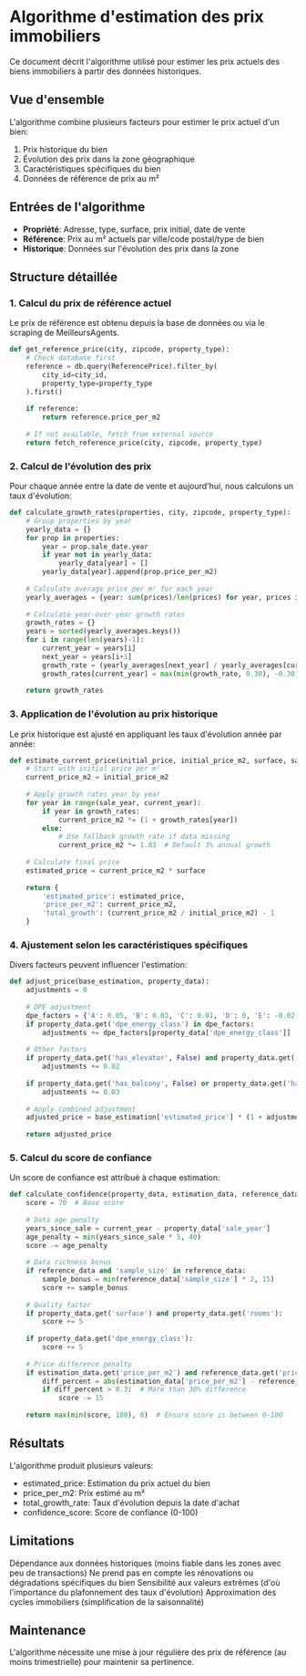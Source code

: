 # Algorithme d'estimation des prix immobiliers

Ce document décrit l'algorithme utilisé pour estimer les prix actuels des biens immobiliers à partir des données historiques.

## Vue d'ensemble

L'algorithme combine plusieurs facteurs pour estimer le prix actuel d'un bien:

1. Prix historique du bien
2. Évolution des prix dans la zone géographique
3. Caractéristiques spécifiques du bien
4. Données de référence de prix au m²

## Entrées de l'algorithme

- **Propriété**: Adresse, type, surface, prix initial, date de vente
- **Référence**: Prix au m² actuels par ville/code postal/type de bien
- **Historique**: Données sur l'évolution des prix dans la zone

## Structure détaillée

### 1. Calcul du prix de référence actuel

Le prix de référence est obtenu depuis la base de données ou via le scraping de MeilleursAgents.

```python
def get_reference_price(city, zipcode, property_type):
    # Check database first
    reference = db.query(ReferencePrice).filter_by(
        city_id=city_id, 
        property_type=property_type
    ).first()
    
    if reference:
        return reference.price_per_m2
    
    # If not available, fetch from external source
    return fetch_reference_price(city, zipcode, property_type)
```

### 2. Calcul de l'évolution des prix

Pour chaque année entre la date de vente et aujourd'hui, nous calculons un taux d'évolution:

``` python
def calculate_growth_rates(properties, city, zipcode, property_type):
    # Group properties by year
    yearly_data = {}
    for prop in properties:
        year = prop.sale_date.year
        if year not in yearly_data:
            yearly_data[year] = []
        yearly_data[year].append(prop.price_per_m2)
    
    # Calculate average price per m² for each year
    yearly_averages = {year: sum(prices)/len(prices) for year, prices in yearly_data.items()}
    
    # Calculate year-over-year growth rates
    growth_rates = {}
    years = sorted(yearly_averages.keys())
    for i in range(len(years)-1):
        current_year = years[i]
        next_year = years[i+1]
        growth_rate = (yearly_averages[next_year] / yearly_averages[current_year]) - 1
        growth_rates[current_year] = max(min(growth_rate, 0.30), -0.30)  # Cap at ±30%
    
    return growth_rates
```

### 3. Application de l'évolution au prix historique

Le prix historique est ajusté en appliquant les taux d'évolution année par année:

``` python
def estimate_current_price(initial_price, initial_price_m2, surface, sale_year, growth_rates, current_year):
    # Start with initial price per m²
    current_price_m2 = initial_price_m2
    
    # Apply growth rates year by year
    for year in range(sale_year, current_year):
        if year in growth_rates:
            current_price_m2 *= (1 + growth_rates[year])
        else:
            # Use fallback growth rate if data missing
            current_price_m2 *= 1.03  # Default 3% annual growth
    
    # Calculate final price
    estimated_price = current_price_m2 * surface
    
    return {
        'estimated_price': estimated_price,
        'price_per_m2': current_price_m2,
        'total_growth': (current_price_m2 / initial_price_m2) - 1
    }
```

### 4. Ajustement selon les caractéristiques spécifiques

Divers facteurs peuvent influencer l'estimation:

``` python
def adjust_price(base_estimation, property_data):
    adjustments = 0
    
    # DPE adjustment
    dpe_factors = {'A': 0.05, 'B': 0.03, 'C': 0.01, 'D': 0, 'E': -0.02, 'F': -0.05, 'G': -0.08}
    if property_data.get('dpe_energy_class') in dpe_factors:
        adjustments += dpe_factors[property_data['dpe_energy_class']]
    
    # Other factors
    if property_data.get('has_elevator', False) and property_data.get('floor', 0) > 2:
        adjustments += 0.02
    
    if property_data.get('has_balcony', False) or property_data.get('has_terrace', False):
        adjustments += 0.03
    
    # Apply combined adjustment
    adjusted_price = base_estimation['estimated_price'] * (1 + adjustments)
    
    return adjusted_price
```

### 5. Calcul du score de confiance

Un score de confiance est attribué à chaque estimation:

``` python
def calculate_confidence(property_data, estimation_data, reference_data):
    score = 70  # Base score
    
    # Data age penalty
    years_since_sale = current_year - property_data['sale_year']
    age_penalty = min(years_since_sale * 5, 40)
    score -= age_penalty
    
    # Data richness bonus
    if reference_data and 'sample_size' in reference_data:
        sample_bonus = min(reference_data['sample_size'] * 2, 15)
        score += sample_bonus
    
    # Quality factor
    if property_data.get('surface') and property_data.get('rooms'):
        score += 5
    
    if property_data.get('dpe_energy_class'):
        score += 5
    
    # Price difference penalty
    if estimation_data.get('price_per_m2') and reference_data.get('price_per_m2'):
        diff_percent = abs(estimation_data['price_per_m2'] - reference_data['price_per_m2']) / reference_data['price_per_m2']
        if diff_percent > 0.3:  # More than 30% difference
            score -= 15
    
    return max(min(score, 100), 0)  # Ensure score is between 0-100
```

## Résultats

L'algorithme produit plusieurs valeurs:

- estimated_price: Estimation du prix actuel du bien
- price_per_m2: Prix estimé au m²
- total_growth_rate: Taux d'évolution depuis la date d'achat
- confidence_score: Score de confiance (0-100)

## Limitations

Dépendance aux données historiques (moins fiable dans les zones avec peu de transactions)
Ne prend pas en compte les rénovations ou dégradations spécifiques du bien
Sensibilité aux valeurs extrêmes (d'où l'importance du plafonnement des taux d'évolution)
Approximation des cycles immobiliers (simplification de la saisonnalité)

## Maintenance

L'algorithme nécessite une mise à jour régulière des prix de référence (au moins trimestrielle) pour maintenir sa pertinence.
